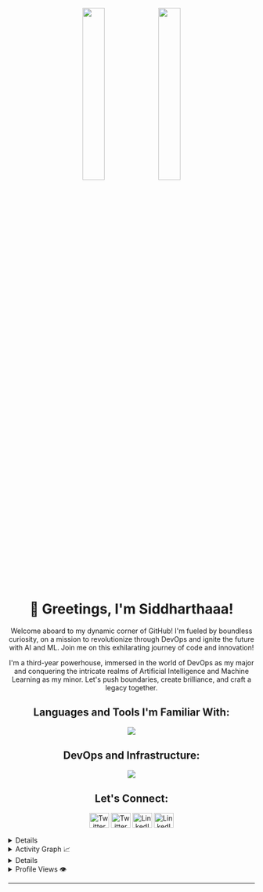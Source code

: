 <!-- Banner -->
<p align="center">
  <img src="https://user-images.githubusercontent.com/65187002/144930161-2f783401-8d27-4fdf-a2f7-cc0ba32f1f1f.gif" width="30%">
  <img src="https://user-images.githubusercontent.com/65187002/144930161-2f783401-8d27-4fdf-a2f7-cc0ba32f1f1f.gif" width="30%">
</p>

<!-- Profile Name and Introduction -->
<h1 align="center">👋 Greetings, I'm Siddharthaaa!</h1>
<p align="center">
  Welcome aboard to my dynamic corner of GitHub! I'm fueled by boundless curiosity, on a mission to revolutionize through DevOps and ignite the future with AI and ML. Join me on this exhilarating journey of code and innovation!
</p>
<p align="center">
  I'm a third-year powerhouse, immersed in the world of DevOps as my major and conquering the intricate realms of Artificial Intelligence and Machine Learning as my minor. Let's push boundaries, create brilliance, and craft a legacy together.
</p>




<!-- Dynamic Graph -->


<!-- Skills -->
<h2 align="center">Languages and Tools I'm Familiar With:</h2>
<p align="center">
  <a href="https://skillicons.dev">
    <img src="https://skillicons.dev/icons?i=java,js,html,css,react,rust,c,python,mysql,flutter" />
  </a>
</p>

<!-- DevOps Tools -->
<h2 align="center">DevOps and Infrastructure:</h2>
<p align="center">
  <a href="https://skillicons.dev">
    <img src="https://skillicons.dev/icons?i=git,kubernetes,docker,linux,grafana,jenkins,maven,aws,vim" />
  </a>
</p>

<!-- Spongebob GIF 
<p align="center">
  <img src="https://c.tenor.com/enLBClxEcWMAAAAC/spongebob-technology.gif" width="80%" alt="Spongebob Technology">
</p>-->

<!-- Social Links -->
<h2 align="center">Let's Connect:</h2>
<p align="center">
  <a href="https://twitter.com/Siddharthaaa21" target="_blank"><img src="https://skillicons.dev/icons?i=twitter"  alt="Twitter" height="30" width="40"></a>
    <a href="https://www.instagram.com/_siddhartha_arora/?next=%2F" target="_blank"><img src="https://skillicons.dev/icons?i=instagram"  alt="Twitter" height="30" width="40"></a>
  <a href="https://www.linkedin.com/in/siddhartha-arora-0a94b022b" target="_blank"><img src="https://skillicons.dev/icons?i=linkedin"  alt="LinkedIn" height="30" width="40"></a>
  <a href="https://www.leetcode.com/siddharthaaa21" target="_blank"><img src="https://skillicons.dev/icons?i=leetcode"  alt="LinkedIn" height="30" width="40"> <a/>
</p>
<!-- GitHub Stats -->
<details>
  <summary>GitHub Profile Stats 💻</summary>
  <br/>
  <a href="https://github.com/anuraghazra/github-readme-stats">
    <img alt="Your GitHub Stats" src="https://github-readme-stats.vercel.app/api/?username=Siddharthaaa21&show_icons=true&count_private=true&theme=dark&hide_border=true&bg_color=000&title_color=00E676&icon_color=00E676" height="192px"/>
  </a>
  <a href="https://github.com/anuraghazra/github-readme-stats">
    <img alt="Your Top Languages" src="https://github-readme-stats.vercel.app/api/top-langs/?username=Siddharthaaa21&langs_count=8&layout=compact&theme=dark&hide_border=true&bg_color=000&title_color=00E676&icon_color=00E676&hide=Jupyter%20Notebook" height="192px"/>
  </a>
  <br/>
</details>

<!-- Activity Graph -->
<details>
  <summary>Activity Graph 📈</summary>
  <br/>
  <a href="https://github.com/ashutosh00710/github-readme-activity-graph">
   <img alt="Your Activity Graph" src="https://github-readme-activity-graph.vercel.app/graph?username=Siddharthaaa21&bg_color=000&color=ffffff&line=04e61b&point=403d3d&area=true&hide_border=true">

  <!-- Profile Views and  -->
</details>
<details>
  <summary> Streak Stats 
</summary>
  <p align="center">
  <a href="https://github.com/Siddharthaaa21">
    <img src="https://github-readme-streak-stats.herokuapp.com/?user=Siddharthaaa21&theme=cobalt" alt="Streak Stats" width="350">
  </a>
</p>
  
  <br/>
  
</details>

<!-- Profile Views -->
<details>
  <summary>Profile Views 👁️</summary>
  <br/>
  <img src="https://komarev.com/ghpvc/?username=Siddharthaaa21&label=PROFILE+VIEWS&style=for-the-badge&color=brightgreen">
</details>

<!-- Twitter Follow Badge 
<p align="center">
  <a href="https://twitter.com/SiddharthaAror9" target="_blank">
    <img src="https://img.shields.io/twitter/follow/siddharthaaror9?logo=twitter&style=for-the-badge" alt="Twitter Follow">
  </a>
</p>-->

<!-- Horizontal Line -->
<hr>
